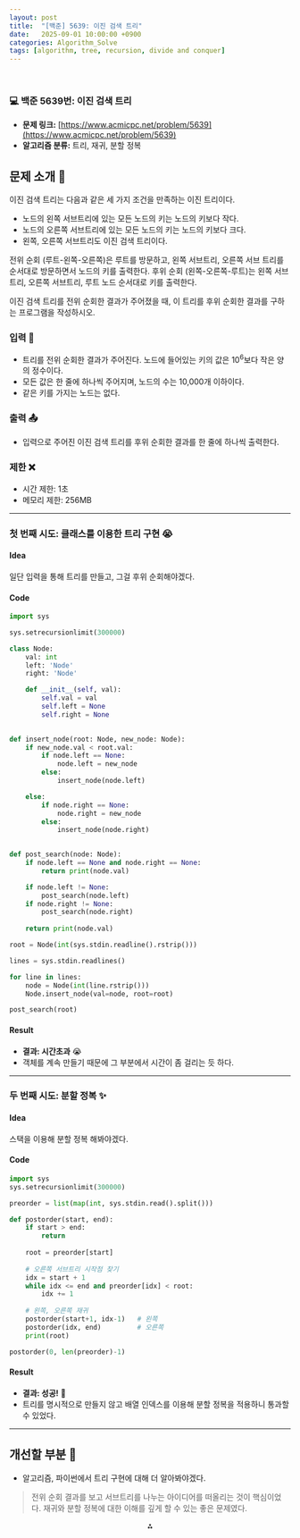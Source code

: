 ```yaml
---
layout: post
title:  "[백준] 5639: 이진 검색 트리"
date:   2025-09-01 10:00:00 +0900
categories: Algorithm_Solve
tags: [algorithm, tree, recursion, divide and conquer]
---
```


<br>

### 💻 백준 5639번: 이진 검색 트리

- **문제 링크:** [https://www.acmicpc.net/problem/5639](https://www.acmicpc.net/problem/5639)
- **알고리즘 분류:** 트리, 재귀, 분할 정복

## 문제 소개 🧐

이진 검색 트리는 다음과 같은 세 가지 조건을 만족하는 이진 트리이다.

- 노드의 왼쪽 서브트리에 있는 모든 노드의 키는 노드의 키보다 작다.
- 노드의 오른쪽 서브트리에 있는 모든 노드의 키는 노드의 키보다 크다.
- 왼쪽, 오른쪽 서브트리도 이진 검색 트리이다.

전위 순회 (루트-왼쪽-오른쪽)은 루트를 방문하고, 왼쪽 서브트리, 오른쪽 서브 트리를 순서대로 방문하면서 노드의 키를 출력한다. 후위 순회 (왼쪽-오른쪽-루트)는 왼쪽 서브트리, 오른쪽 서브트리, 루트 노드 순서대로 키를 출력한다.

이진 검색 트리를 전위 순회한 결과가 주어졌을 때, 이 트리를 후위 순회한 결과를 구하는 프로그램을 작성하시오.

### 입력 📝

- 트리를 전위 순회한 결과가 주어진다. 노드에 들어있는 키의 값은 10<sup>6</sup>보다 작은 양의 정수이다.
- 모든 값은 한 줄에 하나씩 주어지며, 노드의 수는 10,000개 이하이다.
- 같은 키를 가지는 노드는 없다.

### 출력 📤

- 입력으로 주어진 이진 검색 트리를 후위 순회한 결과를 한 줄에 하나씩 출력한다.

### 제한 ❌

- 시간 제한: 1초
- 메모리 제한: 256MB

---

### 첫 번째 시도: 클래스를 이용한 트리 구현 😭

#### Idea

일단 입력을 통해 트리를 만들고, 그걸 후위 순회해야겠다.

#### Code

```python
import sys

sys.setrecursionlimit(300000)

class Node:
    val: int
    left: 'Node'
    right: 'Node'

    def __init__(self, val):
        self.val = val
        self.left = None
        self.right = None
    

def insert_node(root: Node, new_node: Node):
    if new_node.val < root.val:
        if node.left == None:
            node.left = new_node
        else:
            insert_node(node.left)

    else:
        if node.right == None:
            node.right = new_node
        else:
            insert_node(node.right)

    
def post_search(node: Node):
    if node.left == None and node.right == None:
        return print(node.val)

    if node.left != None:
        post_search(node.left)
    if node.right != None:
        post_search(node.right)
    
    return print(node.val)

root = Node(int(sys.stdin.readline().rstrip()))

lines = sys.stdin.readlines()

for line in lines:
    node = Node(int(line.rstrip()))
    Node.insert_node(val=node, root=root)

post_search(root)
```

#### Result

- **결과: 시간초과** 😭
- 객체를 계속 만들기 때문에 그 부분에서 시간이 좀 걸리는 듯 하다.

---

### 두 번째 시도: 분할 정복 ✨

#### Idea

스택을 이용해 분할 정복 해봐야겠다.

#### Code

```python
import sys
sys.setrecursionlimit(300000)

preorder = list(map(int, sys.stdin.read().split()))

def postorder(start, end):
    if start > end:
        return
    
    root = preorder[start]
    
    # 오른쪽 서브트리 시작점 찾기
    idx = start + 1
    while idx <= end and preorder[idx] < root:
        idx += 1
    
    # 왼쪽, 오른쪽 재귀
    postorder(start+1, idx-1)   # 왼쪽
    postorder(idx, end)         # 오른쪽
    print(root)

postorder(0, len(preorder)-1)
```

#### Result

- **결과: 성공!** 🎉
- 트리를 명시적으로 만들지 않고 배열 인덱스를 이용해 분할 정복을 적용하니 통과할 수 있었다.

---

## 개선할 부분 🤔

- 알고리즘, 파이썬에서 트리 구현에 대해 더 알아봐야겠다.

> 전위 순회 결과를 보고 서브트리를 나누는 아이디어를 떠올리는 것이 핵심이었다. 재귀와 분할 정복에 대한 이해를 깊게 할 수 있는 좋은 문제였다.

<div style="text-align: center">⁂</div>
